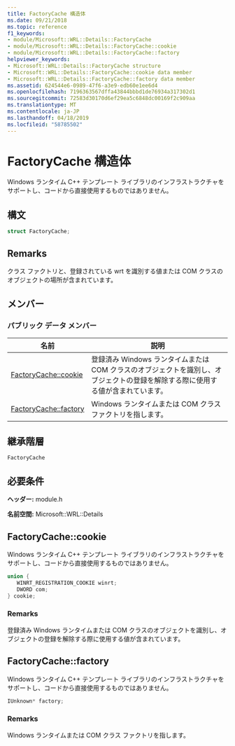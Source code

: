 ```yaml
---
title: FactoryCache 構造体
ms.date: 09/21/2018
ms.topic: reference
f1_keywords:
- module/Microsoft::WRL::Details::FactoryCache
- module/Microsoft::WRL::Details::FactoryCache::cookie
- module/Microsoft::WRL::Details::FactoryCache::factory
helpviewer_keywords:
- Microsoft::WRL::Details::FactoryCache structure
- Microsoft::WRL::Details::FactoryCache::cookie data member
- Microsoft::WRL::Details::FactoryCache::factory data member
ms.assetid: 624544e6-0989-47f6-a3e9-edb60e1ee6d4
ms.openlocfilehash: 7196363567dffa43844bbbd1de76934a317302d1
ms.sourcegitcommit: 72583d30170d6ef29ea5c6848dc00169f2c909aa
ms.translationtype: MT
ms.contentlocale: ja-JP
ms.lasthandoff: 04/18/2019
ms.locfileid: "58785502"
---
```

# <a name="factorycache-structure"></a>FactoryCache 構造体

Windows ランタイム C++ テンプレート ライブラリのインフラストラクチャをサポートし、コードから直接使用するものではありません。

## <a name="syntax"></a>構文

```cpp
struct FactoryCache;
```

## <a name="remarks"></a>Remarks

クラス ファクトリと、登録されている wrt を識別する値または COM クラスのオブジェクトの場所が含まれています。

## <a name="members"></a>メンバー

### <a name="public-data-members"></a>パブリック データ メンバー

名前                              | 説明
--------------------------------- | ------------------------------------------------------------------------------------------------------------------------------
[FactoryCache::cookie](#cookie)   | 登録済み Windows ランタイムまたは COM クラスのオブジェクトを識別し、オブジェクトの登録を解除する際に使用する値が含まれています。
[FactoryCache::factory](#factory) | Windows ランタイムまたは COM クラス ファクトリを指します。

## <a name="inheritance-hierarchy"></a>継承階層

`FactoryCache`

## <a name="requirements"></a>必要条件

**ヘッダー:** module.h

**名前空間:** Microsoft::WRL::Details

## <a name="cookie"></a>FactoryCache::cookie

Windows ランタイム C++ テンプレート ライブラリのインフラストラクチャをサポートし、コードから直接使用するものではありません。

```cpp
union {
   WINRT_REGISTRATION_COOKIE winrt;
   DWORD com;
} cookie;
```

### <a name="remarks"></a>Remarks

登録済み Windows ランタイムまたは COM クラスのオブジェクトを識別し、オブジェクトの登録を解除する際に使用する値が含まれています。

## <a name="factory"></a>FactoryCache::factory

Windows ランタイム C++ テンプレート ライブラリのインフラストラクチャをサポートし、コードから直接使用するものではありません。

```cpp
IUnknown* factory;
```

### <a name="remarks"></a>Remarks

Windows ランタイムまたは COM クラス ファクトリを指します。
